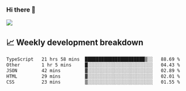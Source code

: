 ### Hi there 👋
<img align="center" src="https://github-readme-stats.vercel.app/api?username=Tumao727&show_icons=true&hide_title=true&theme=dracula" />


## 📈 Weekly development breakdown
<!--START_SECTION:waka-->

```txt
TypeScript   21 hrs 58 mins  ██████████████████████▒░░   88.69 %
Other        1 hr 5 mins     █░░░░░░░░░░░░░░░░░░░░░░░░   04.43 %
JSON         42 mins         ▓░░░░░░░░░░░░░░░░░░░░░░░░   02.89 %
HTML         29 mins         ▓░░░░░░░░░░░░░░░░░░░░░░░░   02.01 %
CSS          23 mins         ▒░░░░░░░░░░░░░░░░░░░░░░░░   01.55 %
```

<!--END_SECTION:waka-->